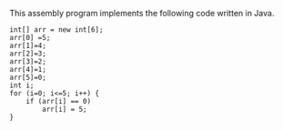 This assembly program implements the following code written in Java.
```
int[] arr = new int[6];
arr[0] =5;
arr[1]=4;
arr[2]=3;
arr[3]=2;
arr[4]=1;
arr[5]=0;
int i;
for (i=0; i<=5; i++) {
    if (arr[i] == 0)
        arr[i] = 5;
}
```

    
